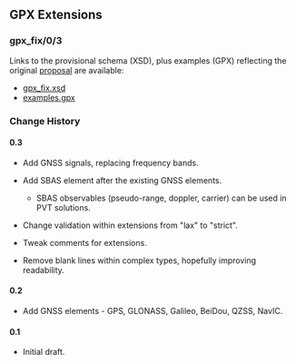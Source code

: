 ## GPX Extensions

### gpx_fix/0/3

Links to the provisional schema (XSD), plus examples (GPX) reflecting the original [proposal](../../README.md) are available:

- [gpx_fix.xsd](gpx_fix.xsd)
- [examples.gpx](examples.gpx)



### Change History

#### 0.3

- Add GNSS signals, replacing frequency bands.
- Add SBAS element after the existing GNSS elements.
  - SBAS observables (pseudo-range, doppler, carrier) can be used in PVT solutions.

- Change validation within extensions from "lax" to "strict".
- Tweak comments for extensions.
- Remove blank lines within complex types, hopefully improving readability.

#### 0.2

- Add GNSS elements - GPS, GLONASS, Galileo, BeiDou, QZSS, NavIC.

#### 0.1

- Initial draft.

